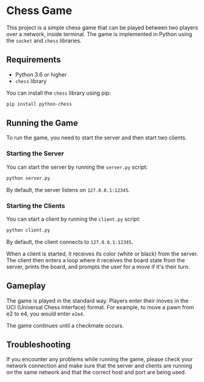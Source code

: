 # Chess Game

This project is a simple chess game that can be played between two players over a network, inside terminal. The game is implemented in Python using the `socket` and `chess` libraries.

## Requirements

- Python 3.6 or higher
- `chess` library

You can install the `chess` library using pip:

```bash
pip install python-chess
```

## Running the Game

To run the game, you need to start the server and then start two clients.

### Starting the Server

You can start the server by running the `server.py` script:

```bash
python server.py
```

By default, the server listens on `127.0.0.1:12345`.

### Starting the Clients

You can start a client by running the `client.py` script:

```bash
python client.py
```

By default, the client connects to `127.0.0.1:12345`.

When a client is started, it receives its color (white or black) from the server. The client then enters a loop where it receives the board state from the server, prints the board, and prompts the user for a move if it's their turn.

## Gameplay

The game is played in the standard way. Players enter their moves in the UCI (Universal Chess Interface) format. For example, to move a pawn from e2 to e4, you would enter `e2e4`.

The game continues until a checkmate occurs.

## Troubleshooting

If you encounter any problems while running the game, please check your network connection and make sure that the server and clients are running on the same network and that the correct host and port are being used.
